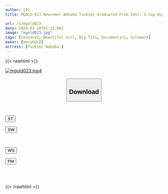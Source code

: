 ```yaml
---
author: j91
title: MGOLD-023 Newcomer Wakaba Tsukimi Graduated From Idol. G Cup Big Tits Makes Her AV Debut Like A Gravure Model

url: /v/mgold023
date: 2024-03-10T01:25:00Z
image: "mgold023.jpg"
tags: [Censored, Beautiful Girl, Big Tits, Documentary, Solowork]
maker: [maryGOLD]
actress: [Tsukimi Wakaba ]
---
```



{{< rawhtml >}}

<div class="video" data-videoid="lrzr8V436Jt7Kq0">
    <a href="javascript:;">
        <img src="/v/mgold023/mgold023.jpg" width="WIDTH" height="HEIGHT" alt="mgold023.mp4" loading="lazy">
    </a>
</div>

<script type="text/javascript" src="https://j91.asia/asset/on-demand-st.js"></script>

<br>
  <link rel="stylesheet" href="https://j91.asia/asset/bs5.css">
  
  <center>
  <button class="btn btn-primary" type="button" data-bs-toggle="collapse" data-bs-target=".multi-collapse" aria-expanded="false" aria-controls="multiCollapseExample1 multiCollapseExample2"><h2>Download</h2></button></center>
</p>
<div class="row">
  <div class="col">
    <div class="collapse multi-collapse" id="multiCollapseExample1">
      <div class="card card-body">
	      	      <br>
<div class="buttons">  
<p><a href="https://streamtape.to/v/lrzr8V436Jt7Kq0" target="_blank"><button class="btn-hover color-3"><i class="fa fa-download"></i> ST</button></a></p>
<p><a href="https://cdnwish.com/fz5ysxkbtj5u" target="_blank"><button class="btn-hover color-2"><i class="fa fa-download"></i> SW</button></a></p></div>
    </div>
  </div>
</div>
  <div class="col">
    <div class="collapse multi-collapse" id="multiCollapseExample2">
      <div class="card card-body">
	      <br>
<div class="buttons">
<p><a href="https://wolfstream.tv/5igrc8ckjare"><button class="btn-hover color-9"><i class="fa fa-download"></i> WS</button></a></p>
<p><a href="https://filemoon.sx/d/tb9y2d8spn3r"><button class="btn-hover color-8"><i class="fa fa-download"></i> FM</button></a></p></div>
<br><br>
      </div>
    </div>
  </div>
</div>

{{< /rawhtml >}}